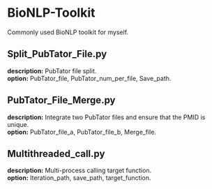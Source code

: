 # BioNLP-Toolkit
Commonly used BioNLP toolkit for myself.  

## Split_PubTator_File.py
  **description:** PubTator file split.  
  **option:** PubTator_file, PubTator_num_per_file, Save_path.  

## PubTator_File_Merge.py
  **description:** Integrate two PubTator files and ensure that the PMID is unique.  
  **option:** PubTator_file_a, PubTator_file_b, Merge_file.  

## Multithreaded_call.py  
  **description:** Multi-process calling target function.  
  **option:** Iteration_path, save_path, target_function.  
